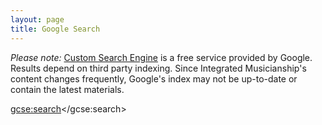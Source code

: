 ```yaml
---
layout: page
title: Google Search
---
```


*Please note:* [Custom Search Engine](https://cse.google.com) is a free service provided by Google. 
Results depend on third party indexing. 
Since Integrated Musicianship's content changes frequently, Google's index may not be up-to-date or contain the latest materials. 

<style>td,th { border: none; }</style>
<script>
  (function() {
    var cx = '000200075986859166645:3spbwn8fvpo';
    var gcse = document.createElement('script');
    gcse.type = 'text/javascript';
    gcse.async = true;
    gcse.src = 'https://cse.google.com/cse.js?cx=' + cx;
    var s = document.getElementsByTagName('script')[0];
    s.parentNode.insertBefore(gcse, s);
  })();
</script>
<gcse:search></gcse:search>
